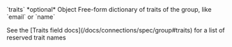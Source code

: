 <tr>
  <td>`traits`</td>
  <td>*optional*</td>
  <td>Object</td>
  <td>Free-form dictionary of traits of the group, like `email` or `name`
    <p>See the [Traits field docs](/docs/connections/spec/group#traits) for a list of reserved trait names</p>
  </td>
</tr>
